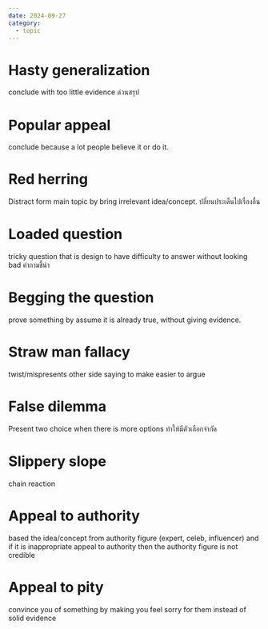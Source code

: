 ```yaml
---
date: 2024-09-27
category:
  - topic
---
```

# Hasty generalization
conclude with too little evidence 
ด่วนสรุป
# Popular appeal
conclude because a lot people believe it or do it.
# Red herring
Distract form main topic by bring irrelevant idea/concept.
ปลี่ยนประเด็นไปเรื่องอื่น
# Loaded question
tricky question that is design to have difficulty to answer without looking bad
คำถามชี้นำ
# Begging the question
prove something by assume it is already true, without giving evidence.
# Straw man fallacy
twist/mispresents other side saying to make easier to argue 
# False dilemma
Present two choice when there is more options
ทำให้มีตัวเลือกจำกัด
# Slippery slope
chain reaction
# Appeal to authority
based the idea/concept from authority figure (expert, celeb, influencer)
and if it is inappropriate appeal to authority then the authority figure is not credible
# Appeal to pity
convince you of something by making you feel sorry for them instead of solid evidence